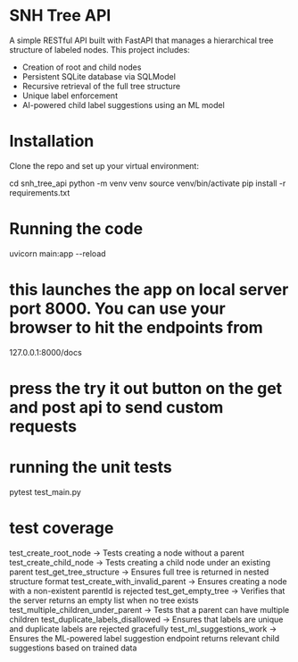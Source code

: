 # SNH Tree API
A simple RESTful API built with FastAPI that manages a hierarchical tree structure of labeled nodes. This project includes:

- Creation of root and child nodes
- Persistent SQLite database via SQLModel
- Recursive retrieval of the full tree structure
- Unique label enforcement
- AI-powered child label suggestions using an ML model


#  Installation

Clone the repo and set up your virtual environment:

cd snh_tree_api
python -m venv venv
source venv/bin/activate 
pip install -r requirements.txt

# Running the code
uvicorn main:app --reload

# this launches the app on local server port 8000. You can use your browser to hit the endpoints from 

127.0.0.1:8000/docs

# press the try it out button on the get and post api to send custom requests

# running the unit tests

pytest test_main.py


# test coverage
test_create_root_node                  -> Tests creating a node without a parent
test_create_child_node                 -> Tests creating a child node under an existing parent
test_get_tree_structure                -> Ensures full tree is returned in nested structure format
test_create_with_invalid_parent       -> Ensures creating a node with a non-existent parentId is rejected
test_get_empty_tree                    -> Verifies that the server returns an empty list when no tree exists
test_multiple_children_under_parent   -> Tests that a parent can have multiple children
test_duplicate_labels_disallowed      -> Ensures that labels are unique and duplicate labels are rejected gracefully
test_ml_suggestions_work              -> Ensures the ML-powered label suggestion endpoint returns relevant child suggestions based on trained data
